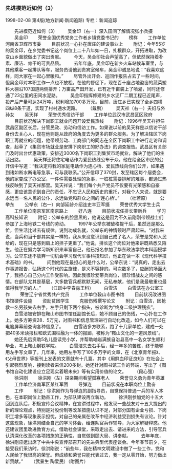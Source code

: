 ### 先进模范近如何（3）

1998-02-08
第4版(地方新闻·新闻追踪)
专栏：新闻追踪

　　先进模范近如何（3）
　　吴金印（右一）深入田间了解情况张小兵摄
　　吴金印
　　荣誉全国优秀党务工作者乡镇党委书记的
　　榜样
　　工作单位河南省卫辉市市委
　　目前状况一心扑在唐庄的建设事业上
　　附记：今年55岁的吴金印，在乡党委书记这个岗位上二十八年如一日，扎根群众，开拓进取，为改变山乡面貌做出了突出贡献。
　　今天，吴金印社会声望高了，但依然保持着朴素、廉洁、肯干的可贵品质。
　　去年年底，吴金印在新乡火车站候车室里，与其他乘客一起排队等车，服务员请他到贵宾室候车，吴金印诚恳地说：“我喜欢这样，同大家在一起心里暖和。”
　　尽管外出开会、巡回作报告占去了一些时间，但吴金印对本职工作一点也不放松。在他的督促下，现在百十座占地盈亩的蔬菜塑料大棚沿107国道两侧排开；万亩高产田开发，已有近千亩装上了喷灌，同时还修通了23公里的田间水泥路。
　　吴金印指挥修建的乡水泥厂二期工程已近尾声，投产后产量可达24万吨，税利增加700多万元。目前，唐庄乡已实现了全乡四横四纵8条干道，实现了村村通水泥路。
　　（戴鹏）
　　吴天祥（右一）夫妇与外孙女
　　吴天祥
　　荣誉优秀信访干部
　　工作单位武汉市武昌区区政府
　　目前状况解决下岗职工就业问题开设爱民热线
　　附记：1996年吴天祥担任武昌区副区长后，分管民政、劳动和信访工作。如果说以前的吴天祥是以信访干部身份去关心人，现在他则是从政府的角度去为更多的群众服务。为了解决辖区下岗职工再就业的问题，他带领劳动、工商部门的同志在全区下岗职工中进行走访和调查，起草了《集贸市场就业是安排下岗职工的好办法》的调查报告。武昌区有关部门及时出台优惠政策，安排近3000名下岗职工到集贸市场就业，解决了他们的生活出路。
　　吴天祥还将住宅电话作为爱民热线公布于众。他在给全区市民的公开信中写道：“我决定将我的家庭电话作为连心桥、爱民热线向你们公开，如果遇到诸如断水断电等急事，可与我联系。”公开信印了370封，发至辖区每个居委会，他的家变成了办公室，一件件需要处理的急事，一桩桩需要排解的难事，都通过热线反映到了吴天祥那里。吴天祥说：“我们每个共产党员不仅要有光荣感和自豪感，更应该意识到自己的责任，不忘记人民和历史的重托，对我个人来说，就是要永远当一名人民的公仆，永远做党和群众之间的‘连心桥’。”
　　（杜若原）
　　公举东
　　公举东（右一）向邹延龄介绍连史羊亚军摄
　　荣誉优秀大学生士兵
　　工作单位南京军区南京路上
　　好八连
　　目前状况任排长带新兵
　　学习高科技知识
　　附记：公举东的脸黑黑的，他说这是因为不久前刚刚带领战士们参加了上海地铁二号线的劳动。
　　1997年公举东被破格提干后，虽然还是那么忙，但生活比过去有规律。说到功成名就，公举东的神情顿时严肃起来。“对我来说，当兵和当干部其实是一样的，我从来没意识到自己成了名人，荣誉是党和人民给的，现在只是感到肩上的担子更重了。”他说，排长这个岗位对他来讲既熟悉又陌生。他正在努力学习新知识来丰富自己，他已报名参加了华东政法学院本科函授学习。公举东还不放弃一切机会学习现代军事科技知识，他正在读一本《现代科学技术基础》的书。
　　问到他现在最担心的是什么时，公举东说：“说真的，走出去作事迹报告，弘扬这个时代的主旋律，是义不容辞的。可次数多了，应酬的场面大了，我担心自己分内工作受影响。因此我很珍爱带兵岗位，很珍惜战友之间的感情。在部队尤其是基层，大多数官兵都默默无闻，无私奉献，他们是我最敬重也最值得我学习的人。”
　　（江跃中李春淼王科）
　　白雪洁
　　白雪洁在办公室工作
　　荣誉辽宁省优秀共产党员
　　工作单位鞍山市图书馆
　　目前状况改进图书馆硬件设施
　　资助贫困学生
　　克服伤残撰写论文
　　附记：白雪洁，因抢救一名男孩失去右手，左手只剩下两个指头，被诊断为“终身二级护理残疾”。
　　白雪洁被安排在鞍山市图书馆任副馆长后，她不顾自己的伤残，一心扑在工作上。她多方筹资28．5万元，对图书和信息管理进行自动化改造，如今人们可以在电脑屏幕前查询各种信息了。
　　白雪洁多方联系，跑了十几家单位，建成一处把40多米读报栏和欧式围栏融为一体的报廊，被称为“鞍山文化的一道风景线”。
　　她还先后资助5名儿童读完小学，并帮助岫岩满族自治县高中一名女学生顺利毕业，考上鞍山钢铁学院。
　　白雪洁失去右手后，经一年多的苦练，终于能够用左手写文章了。几年来，她用左手写了100多万字的文章，在《北京青年报》、《父母世界》等报刊上发表的文章就有十几篇。其中《用鲜血印证良知》在社会上引起强烈反响，接到读者来信200多封。她还针对图书馆工作的弊端，写出了《图书馆自动化建设应立足现实着眼未来》等有实用价值的论文。
　　（段心强）
　　徐洪刚
　　徐洪刚（左）探亲期间看望孤寡老人
　　荣誉见义勇为青年英雄
　　工作单位济南军区某红军团
　　导弹连
　　目前状况在本职岗位上勤奋
　　工作
　　附记：徐洪刚作为导弹连的副指导员，自觉保持普通一兵的军人本色，在本职岗位上勤奋工作，为部队建设再立新功。
　　徐洪刚参加党的十五大回到连队后，积极宣传会议精神，在宣讲过程中，他发现一些战友对十五大提出的新的理论观点，特别是对股份制等改革措施认识不足，对部分国有企业亏损、下岗职工增多等现象表示担忧，对自己的亲属在改革中经济利益受到损失有议论。针对这些现象，徐洪刚结合自己的学习体会，给连队官兵作辅导，为大家解疑释惑。他还建议团里改进教育方式，借助社会课堂，采取走出去、请进来的方法，引导官兵认清深化改革的各项措施的正确性，自觉做到顾大局、讲奉献。
　　去年年底，徐洪刚应邀出席了中共中央宣传部召开的先进典型代表座谈会。今年春节前夕，在接受我们采访时，徐洪刚说：“前些年，我在精神文明建设中做了一些工作，党和人民给了我很高的荣誉。但成绩和荣誉只能代表过去，我一定从零开始，努力做出新贡献。”
　　（武景生  陶爱民）（附图片）
